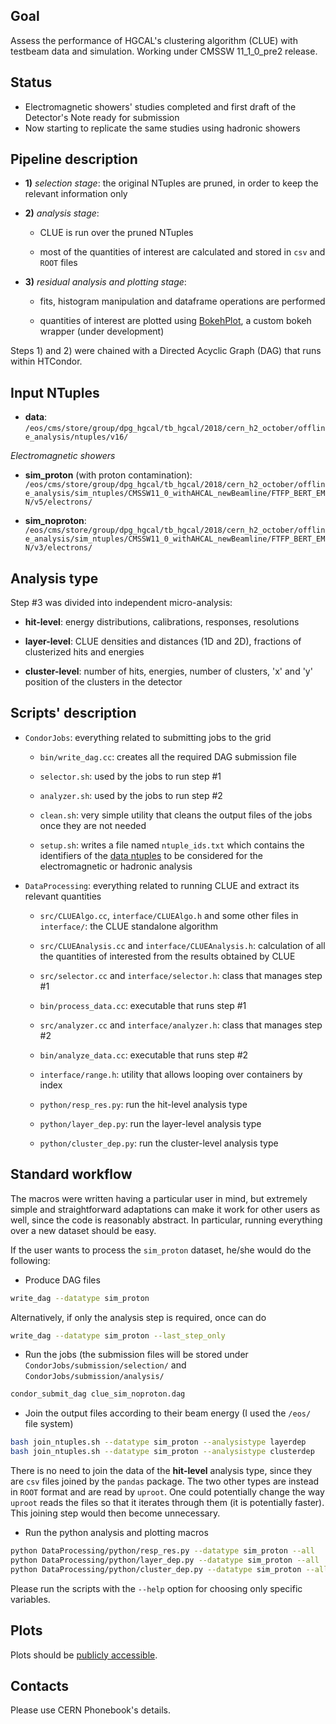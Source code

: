 Goal
-----------------

Assess the performance of HGCAL's clustering algorithm (CLUE) with testbeam data and simulation. Working under CMSSW 11_1_0_pre2 release.

Status
-----------------

- Electromagnetic showers' studies completed and first draft of the Detector's Note ready for submission
- Now starting to replicate the same studies using hadronic showers

Pipeline description
-----------------

- **1)** *selection stage*: the original NTuples are pruned, in order to keep the relevant information only

- **2)** *analysis stage*:

    - CLUE is run over the pruned NTuples
	
    - most of the quantities of interest are calculated and stored in ```csv``` and ```ROOT``` files

- **3)** *residual analysis and plotting stage*:

    - fits, histogram manipulation and dataframe operations are performed
	
    - quantities of interest are plotted using [BokehPlot](https://bitbucket.org/bfontana/bokehplot), a custom bokeh wrapper (under development)


Steps 1) and 2) were chained with a Directed Acyclic Graph (DAG) that runs within HTCondor.

Input NTuples
------------------

- **data**: ```/eos/cms/store/group/dpg_hgcal/tb_hgcal/2018/cern_h2_october/offline_analysis/ntuples/v16/```

*Electromagnetic showers*

- **sim_proton** (with proton contamination): ```/eos/cms/store/group/dpg_hgcal/tb_hgcal/2018/cern_h2_october/offline_analysis/sim_ntuples/CMSSW11_0_withAHCAL_newBeamline/FTFP_BERT_EMN/v5/electrons/```

- **sim_noproton**: ```/eos/cms/store/group/dpg_hgcal/tb_hgcal/2018/cern_h2_october/offline_analysis/sim_ntuples/CMSSW11_0_withAHCAL_newBeamline/FTFP_BERT_EMN/v3/electrons/```
	
Analysis type
------------------
Step #3 was divided into independent micro-analysis:

- **hit-level**: energy distributions, calibrations, responses, resolutions

- **layer-level**: CLUE densities and distances (1D and 2D), fractions of clusterized hits and energies 

- **cluster-level**: number of hits, energies, number of clusters, 'x' and 'y' position of the clusters in the detector

Scripts' description
------------------

- ```CondorJobs```: everything related to submitting jobs to the grid

    - ```bin/write_dag.cc```: creates all the required DAG submission file

    - ```selector.sh```: used by the jobs to run step #1

    - ```analyzer.sh```: used by the jobs to run step #2

    - ```clean.sh```: very simple utility that cleans the output files of the jobs once they are not needed

    - ```setup.sh```: writes a file named ```ntuple_ids.txt``` which contains the identifiers of the [data ntuples](#input-ntuples) to be considered for the electromagnetic or hadronic analysis 

- ```DataProcessing```: everything related to running CLUE and extract its relevant quantities

    - ```src/CLUEAlgo.cc```, ```interface/CLUEAlgo.h``` and some other files in ```interface/```: the CLUE standalone algorithm

    - ```src/CLUEAnalysis.cc``` and ```interface/CLUEAnalysis.h```: calculation of all the quantities of interested from the results obtained by CLUE

    - ```src/selector.cc``` and ```interface/selector.h```: class that manages step #1

    - ```bin/process_data.cc```: executable that runs step #1

    - ```src/analyzer.cc``` and ```interface/analyzer.h```: class that manages step #2

    - ```bin/analyze_data.cc```: executable that runs step #2

    - ```interface/range.h```: utility that allows looping over containers by index

    - ```python/resp_res.py```: run the hit-level analysis type

    - ```python/layer_dep.py```: run the layer-level analysis type

    - ```python/cluster_dep.py```: run the cluster-level analysis type

Standard workflow
-----------------

The macros were written having a particular user in mind, but extremely simple and straightforward adaptations can make it work for other users as well, since the code is reasonably abstract. In particular, running everything over a new dataset should be easy.

If the user wants to process the ```sim_proton``` dataset, he/she would do the following:

- Produce DAG files

```bash
write_dag --datatype sim_proton
```

Alternatively, if only the analysis step is required, once can do

```bash
write_dag --datatype sim_proton --last_step_only
```

- Run the jobs (the submission files will be stored under ```CondorJobs/submission/selection/``` and ```CondorJobs/submission/analysis/```

```bash
condor_submit_dag clue_sim_noproton.dag
```

- Join the output files according to their beam energy (I used the ```/eos/``` file system)

```bash
bash join_ntuples.sh --datatype sim_proton --analysistype layerdep
bash join_ntuples.sh --datatype sim_proton --analysistype clusterdep
```

There is no need to join the data of the **hit-level** analysis type, since they are ```csv``` files joined by the ```pandas``` package. The two other types are instead in ```ROOT``` format and are read by ```uproot```.
One could potentially change the way ```uproot``` reads the files so that it iterates through them (it is potentially faster). This joining step would then become unnecessary.

- Run the python analysis and plotting macros

```bash
python DataProcessing/python/resp_res.py --datatype sim_proton --all    #hit level
python DataProcessing/python/layer_dep.py --datatype sim_proton --all   #layer level
python DataProcessing/python/cluster_dep.py --datatype sim_proton --all #cluster level
```

Please run the scripts with the ```--help``` option for choosing only specific variables.
    
Plots
-----------------
Plots should be [publicly accessible](https://bfontana.web.cern.ch/bfontana/TestBeamReconstruction/).

Contacts
----------------
Please use CERN Phonebook's details.